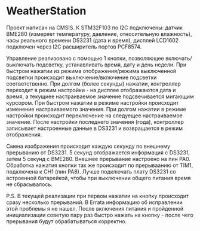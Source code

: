 # WeatherStation

Проект написан на CMSIS. К STM32F103 по I2C подключены: датчик BME280 (измеряет температуру, давление, относительную влажность), часы реального времени DS3231 (дата и время), дисплей LCD1602 подключен через I2C расширитель портов PCF8574.

Управление реализовано с помощью 1 кнопки, позволяющее включать/выключать подсветку, устанавливать время, дату и день недели. При быстром нажатии из режима отображения/режима выключенной подсветки происходит выключение/включение подсветки соответственно. При долгом (более секунды) нажатии, контроллер переходит в режим настройки - на дисплее отображаются дата и время, а текущиее настраиваемое значение подсвечивается мигающим курсором. При быстром нажатии в режиме настройки происходит изменение настраиваемого значения. При долгом нажатии в режиме настройки происходит переключение на следуещее настраиваемое значение. После настройки последнего значения (года), контроллер записывает настроенные данные в DS3231 и возвращается в режим отображения.
  
Смена изображения происходит каждую секунду по внешнему прерыванию от DS3231. 5 секунд отображается информация с DS3231, затем 5 секунд с BME280. Внешнее прерывание настроено на пин PA0. Обработка нажатия кнопки так же происходит по прерываанию от TIM1, подключена к CH1 (пин PA8). Лучше подключать плату DS3231 со встроенной батарейкой, чтобы при выключении общего питания время не сбрасывалось.

P.S. В текущей реализации при первом нажатии на кнопку происходит сразу несколько прерываний. В Errata информацию об исправлении этой проблемы я не нашел. После включения питания и пройденной инициализации советую пару раз быстро нажать на кнопку - после чего прерывания будут обрабатываться корректно.
